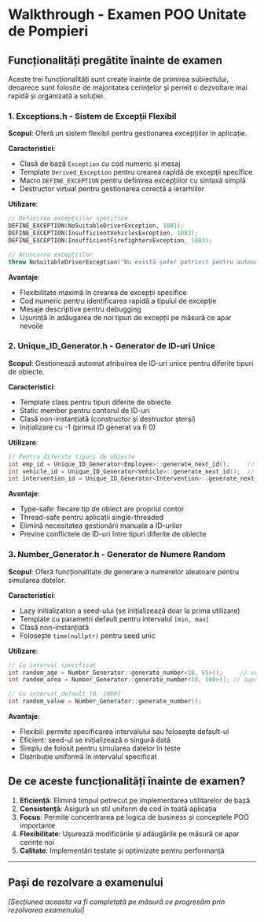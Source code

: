# Walkthrough - Examen POO Unitate de Pompieri

## Funcționalități pregătite înainte de examen

Aceste trei funcționalități sunt create înainte de primirea subiectului, deoarece sunt folosite de majoritatea cerințelor și permit o dezvoltare mai rapidă și organizată a soluției.

### 1. Exceptions.h - Sistem de Excepții Flexibil

**Scopul**: Oferă un sistem flexibil pentru gestionarea excepțiilor în aplicație.

**Caracteristici**:
- Clasă de bază `Exception` cu cod numeric și mesaj
- Template `Derived_Exception` pentru crearea rapidă de excepții specifice
- Macro `DEFINE_EXCEPTION` pentru definirea excepțiilor cu sintaxă simplă
- Destructor virtual pentru gestionarea corectă a ierarhiilor

**Utilizare**:
```cpp
// Definirea excepțiilor specifice
DEFINE_EXCEPTION(NoSuitableDriverException, 1001);
DEFINE_EXCEPTION(InsufficientVehiclesException, 1002);
DEFINE_EXCEPTION(InsufficientFirefightersException, 1003);

// Aruncarea excepțiilor
throw NoSuitableDriverException("Nu există șofer potrivit pentru autoscarea necesară");
```

**Avantaje**:
- Flexibilitate maximă în crearea de excepții specifice
- Cod numeric pentru identificarea rapidă a tipului de excepție
- Mesaje descriptive pentru debugging
- Ușurință în adăugarea de noi tipuri de excepții pe măsură ce apar nevoile

### 2. Unique_ID_Generator.h - Generator de ID-uri Unice

**Scopul**: Gestionează automat atribuirea de ID-uri unice pentru diferite tipuri de obiecte.

**Caracteristici**:
- Template class pentru tipuri diferite de obiecte
- Static member pentru contorul de ID-uri
- Clasă non-instanțiată (constructor și destructor șterși)
- Inițializare cu -1 (primul ID generat va fi 0)

**Utilizare**:
```cpp
// Pentru diferite tipuri de obiecte
int emp_id = Unique_ID_Generator<Employee>::generate_next_id();     // 0, 1, 2...
int vehicle_id = Unique_ID_Generator<Vehicle>::generate_next_id();  // 0, 1, 2...
int intervention_id = Unique_ID_Generator<Intervention>::generate_next_id(); // 0, 1, 2...
```

**Avantaje**:
- Type-safe: fiecare tip de obiect are propriul contor
- Thread-safe pentru aplicații single-threaded
- Elimină necesitatea gestionării manuale a ID-urilor
- Previne conflictele de ID-uri între tipuri diferite de obiecte

### 3. Number_Generator.h - Generator de Numere Random

**Scopul**: Oferă funcționalitate de generare a numerelor aleatoare pentru simularea datelor.

**Caracteristici**:
- Lazy initialization a seed-ului (se inițializează doar la prima utilizare)
- Template cu parametri default pentru intervalul `[min, max]`
- Clasă non-instanțiată
- Folosește `time(nullptr)` pentru seed unic

**Utilizare**:
```cpp
// Cu interval specificat
int random_age = Number_Generator::generate_number<18, 65>();     // vârsta între 18-65
int random_area = Number_Generator::generate_number<10, 500>(); // suprafața între 10-500

// Cu interval default [0, 1000]
int random_value = Number_Generator::generate_number();
```

**Avantaje**:
- Flexibil: permite specificarea intervalului sau folosește default-ul
- Eficient: seed-ul se inițializează o singură dată
- Simplu de folosit pentru simularea datelor în teste
- Distribuție uniformă în intervalul specificat

## De ce aceste funcționalități înainte de examen?

1. **Eficiență**: Elimină timpul petrecut pe implementarea utilitarelor de bază
2. **Consistență**: Asigură un stil uniform de cod în toată aplicația
3. **Focus**: Permite concentrarea pe logica de business și conceptele POO importante
4. **Flexibilitate**: Ușurează modificările și adăugările pe măsură ce apar cerințe noi
5. **Calitate**: Implementări testate și optimizate pentru performanță

---

## Pași de rezolvare a examenului

*[Secțiunea aceasta va fi completată pe măsură ce progresăm prin rezolvarea examenului]*
